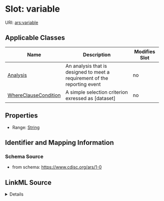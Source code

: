 # Slot: variable

URI: [ars:variable](https://www.cdisc.org/ars/1-0/variable)



<!-- no inheritance hierarchy -->




## Applicable Classes

| Name | Description | Modifies Slot |
| --- | --- | --- |
[Analysis](Analysis.md) | An analysis that is designed to meet a requirement of the reporting event |  no  |
[WhereClauseCondition](WhereClauseCondition.md) | A simple selection criterion exressed as [dataset] |  no  |







## Properties

* Range: [String](String.md)





## Identifier and Mapping Information







### Schema Source


* from schema: https://www.cdisc.org/ars/1-0




## LinkML Source

<details>
```yaml
name: variable
from_schema: https://www.cdisc.org/ars/1-0
rank: 1000
alias: variable
domain_of:
- Analysis
- WhereClauseCondition
range: string

```
</details>